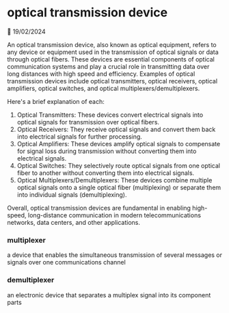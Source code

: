 # optical transmission device

📅 19/02/2024

An optical transmission device, also known as optical equipment, refers to any device or equipment used in the transmission of optical signals or data through optical fibers. These devices are essential components of optical communication systems and play a crucial role in transmitting data over long distances with high speed and efficiency. Examples of optical transmission devices include optical transmitters, optical receivers, optical amplifiers, optical switches, and optical multiplexers/demultiplexers.

Here's a brief explanation of each:

1. Optical Transmitters: These devices convert electrical signals into optical signals for transmission over optical fibers.
2. Optical Receivers: They receive optical signals and convert them back into electrical signals for further processing.
3. Optical Amplifiers: These devices amplify optical signals to compensate for signal loss during transmission without converting them into electrical signals.
4. Optical Switches: They selectively route optical signals from one optical fiber to another without converting them into electrical signals.
5. Optical Multiplexers/Demultiplexers: These devices combine multiple optical signals onto a single optical fiber (multiplexing) or separate them into individual signals (demultiplexing).

Overall, optical transmission devices are fundamental in enabling high-speed, long-distance communication in modern telecommunications networks, data centers, and other applications.

### multiplexer
a device that enables the simultaneous transmission of several messages or signals over one communications channel


### demultiplexer
an electronic device that separates a multiplex signal into its component parts